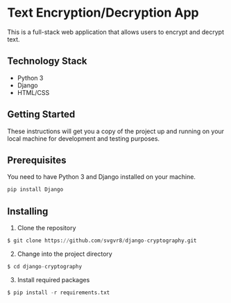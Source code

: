 # Text Encryption/Decryption App


This is a full-stack web application that allows users to encrypt and decrypt text.


## Technology Stack


- Python 3
- Django
- HTML/CSS

## Getting Started

These instructions will get you a copy of the project up and running on your local machine for development and testing purposes.

## Prerequisites

You need to have Python 3 and Django installed on your machine.

```bash
pip install Django
```

## Installing
1. Clone the repository

```python
$ git clone https://github.com/svgvr8/django-cryptography.git

```

2. Change into the project directory

```python
$ cd django-cryptography

```

3. Install required packages

```python
$ pip install -r requirements.txt

```